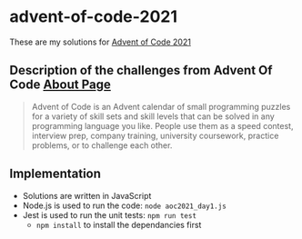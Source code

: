 # advent-of-code-2021

These are my solutions for [Advent of Code 2021](https://adventofcode.com/2021)

## Description of the challenges from Advent Of Code [About Page](https://adventofcode.com/2021/about)

> Advent of Code is an Advent calendar of small programming puzzles for a variety of skill sets and skill levels that can be solved in any programming language you like. People use them as a speed contest, interview prep, company training, university coursework, practice problems, or to challenge each other.

## Implementation

- Solutions are written in JavaScript
- Node.js is used to run the code: `node aoc2021_day1.js`
- Jest is used to run the unit tests: `npm run test`
  - `npm install` to install the dependancies first
